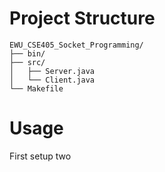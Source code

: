 # Project Structure

```
EWU_CSE405_Socket_Programming/
├── bin/
├── src/
│   ├── Server.java
│   └── Client.java
└── Makefile
```

# Usage
First setup two 
